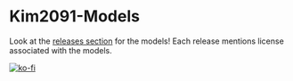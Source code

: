# Kim2091-Models
Look at the [releases section](https://github.com/Kim2091/Kim2091-Models/releases) for the models! Each release mentions license associated with the models.

[![ko-fi](https://ko-fi.com/img/githubbutton_sm.svg)](https://ko-fi.com/J3J3BCC3L)
